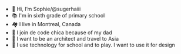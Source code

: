 - 👋 Hi, I’m Sophie/@sugerhaiii
- 📚 I'm in sixth grade of primary school
- 🏘️ I live in Montreal, Canada
- 👧 I join de code chica because of my dad 
- 📐 I want to be an architect and travel to Asia
- 🤖 I use technology for school and to play. I want to use it for design
